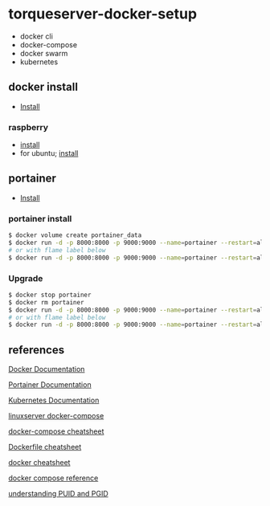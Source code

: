 # torqueserver-docker-setup

- docker cli
- docker-compose
- docker swarm
- kubernetes

## docker install

- [Install](https://docs.docker.com/engine/install/)

### raspberry

- [install](https://docs.docker.com/engine/install/debian/)
- for ubuntu; [install](https://docs.docker.com/engine/install/ubuntu/)

## portainer

- [Install](https://docs.portainer.io/start/install/server/docker)

### portainer install

```sh
$ docker volume create portainer_data
$ docker run -d -p 8000:8000 -p 9000:9000 --name=portainer --restart=always -v /var/run/docker.sock:/var/run/docker.sock -v portainer_data:/data portainer/portainer-ce
# or with flame label below
$ docker run -d -p 8000:8000 -p 9000:9000 --name=portainer --restart=always -v /var/run/docker.sock:/var/run/docker.sock -v portainer_data:/data -l flame.type=app -l flame.name=portainer -l flame.url=http://192.168.0.105:9000/ -l flame.icon=image-multiple portainer/portainer-ce:latest
```

### Upgrade

```sh
$ docker stop portainer
$ docker rm portainer
$ docker run -d -p 8000:8000 -p 9000:9000 --name=portainer --restart=always -v /var/run/docker.sock:/var/run/docker.sock -v portainer_data:/data portainer/portainer-ce:latest
# or with flame label below
$ docker run -d -p 8000:8000 -p 9000:9000 --name=portainer --restart=always -v /var/run/docker.sock:/var/run/docker.sock -v portainer_data:/data -l flame.type=app -l flame.name=portainer -l flame.url=http://192.168.0.105:9000/ -l flame.icon=image-multiple portainer/portainer-ce:latest
```

## references

[Docker Documentation](https://docs.docker.com/)

[Portainer Documentation](https://docs.portainer.io/v/ce-2.11/)

[Kubernetes Documentation](https://kubernetes.io/docs/home/)

[linuxserver docker-compose](https://docs.linuxserver.io/general/docker-compose)

[docker-compose cheatsheet](https://devhints.io/docker-compose)

[Dockerfile cheatsheet](https://devhints.io/dockerfile)

[docker cheatsheet](https://dockerlabs.collabnix.com/docker/cheatsheet/)

[docker compose reference](https://docs.docker.com/compose/reference/)

[understanding PUID and PGID](https://docs.linuxserver.io/general/understanding-puid-and-pgid)
